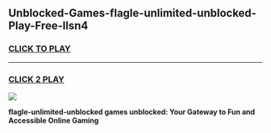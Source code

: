 
## Unblocked-Games-flagle-unlimited-unblocked-Play-Free-llsn4
<h3>
<a href="https://premium76.site?title=flagle-unlimited-unblocked&ref=18A1">CLICK TO PLAY</a></h3>
<hr>

<h3>
<a href="https://premium76.site?title=flagle-unlimited-unblocked&ref=18A1">CLICK 2 PLAY</a>
  
</h3>

<a href="https://premium76.site?title=flagle-unlimited-unblocked&ref=18A1"><img src="https://clearcache.store/games.png"></a>


**flagle-unlimited-unblocked games unblocked: Your Gateway to Fun and Accessible Online Gaming**
